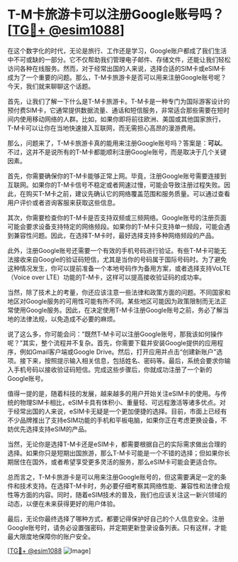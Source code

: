 # T-M卡旅游卡可以注册Google账号吗？[[TG💪+ @esim1088](https://t.me/s/esim1088)]

在这个数字化的时代，无论是旅行、工作还是学习，Google账户都成了我们生活中不可或缺的一部分。它不仅帮助我们管理电子邮件、存储文件，还能让我们轻松访问各种在线服务。然而，对于经常出国的人来说，选择合适的SIM卡或eSIM卡成为了一个重要的问题。那么，T-M卡旅游卡是否可以用来注册Google账号呢？今天，我们就来聊聊这个话题。

首先，让我们了解一下什么是T-M卡旅游卡。T-M卡是一种专门为国际游客设计的预付费SIM卡，它通常提供数据流量、通话和短信服务，非常适合那些需要在短时间内使用移动网络的人群。比如，如果你即将前往欧洲、美国或其他国家旅行，T-M卡可以让你在当地快速接入互联网，而无需担心高昂的漫游费用。

那么，问题来了，T-M卡旅游卡真的能用来注册Google账号吗？答案是：**可以**。不过，这并不是说所有的T-M卡都能顺利注册Google账号，而是取决于几个关键因素。

首先，你需要确保你的T-M卡能够正常上网。毕竟，注册Google账号需要连接到互联网。如果你的T-M卡信号不稳定或者网速过慢，可能会导致注册过程失败。因此，在购买T-M卡之前，建议先确认它的网络覆盖范围和服务质量。可以通过查看用户评价或者咨询客服来获取这些信息。

其次，你需要检查你的T-M卡是否支持双频或三频网络。Google账号的注册页面可能会要求设备支持特定的网络频段。如果你的T-M卡只支持单一频段，可能会遇到兼容性问题。因此，在选择T-M卡时，最好选择支持多种网络频段的产品。

此外，注册Google账号还需要一个有效的手机号码进行验证。有些T-M卡可能无法接收来自Google的验证码短信，尤其是当你的号码属于国际号码时。为了避免这种情况发生，你可以提前准备一个本地号码作为备用方案，或者选择支持VoLTE（Voice over LTE）功能的T-M卡，这样可以提高接收验证码的成功率。

当然，除了技术上的考量，你还应该注意一些法律和政策方面的问题。不同国家和地区对Google服务的可用性可能有所不同。某些地区可能因为政策限制而无法正常使用Google服务。因此，在决定使用T-M卡注册Google账号之前，务必了解当地的法律法规，以免造成不必要的麻烦。

说了这么多，你可能会问：“既然T-M卡可以注册Google账号，那我该如何操作呢？”其实，整个流程并不复杂。首先，你需要下载并安装Google提供的应用程序，例如Gmail客户端或Google Drive。然后，打开应用并点击“创建新账户”选项。接下来，按照提示输入相关信息，包括姓名、密码等。最后，系统会要求你输入手机号码以接收验证码短信。完成这些步骤后，你就成功注册了一个新的Google账号。

值得一提的是，随着科技的发展，越来越多的用户开始关注eSIM卡的使用。与传统的物理SIM卡相比，eSIM卡具有体积小、重量轻、可远程激活等诸多优点。对于经常出国的人来说，eSIM卡无疑是一个更加便捷的选择。目前，市面上已经有不少品牌推出了支持eSIM功能的手机和平板电脑，如果你正在考虑更换设备，不妨优先选择支持eSIM的产品。

当然，无论你是选择T-M卡还是eSIM卡，都需要根据自己的实际需求做出合理的选择。如果你只是短期出国旅游，那么T-M卡可能是一个不错的选择；但如果你长期居住在国外，或者希望享受更多灵活的服务，那么eSIM卡可能会更适合你。

总而言之，T-M卡旅游卡是可以用来注册Google账号的，但这需要满足一定的条件和技术支持。在选择T-M卡时，务必要仔细考察其网络性能、兼容性和法律合规性等方面的内容。同时，随着eSIM技术的普及，我们也应该关注这一新兴领域的动态，以便在未来获得更好的用户体验。

最后，无论你最终选择了哪种方式，都要记得保护好自己的个人信息安全。注册Google账号时，请务必设置强密码，并定期更新登录设备列表。只有这样，才能最大限度地保障你的账户安全。

[[TG💪+ @esim1088](https://t.me/s/esim1088) ![Image](https://i.postimg.cc/4NQfJmqS/Snipaste-2025-05-13-00-14-12.png)]
